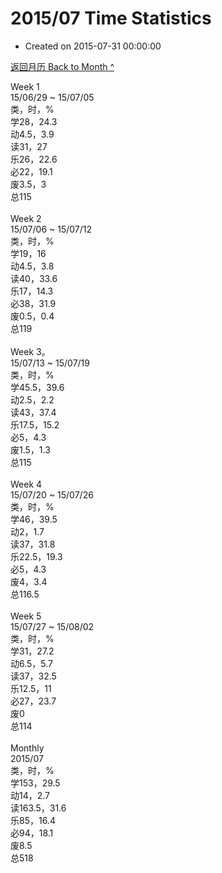 # 2015/07 Time Statistics

- Created on 2015-07-31 00:00:00

[返回月历 Back to Month ^](/lifelogs/2015/07/index.md)
<br/><div>Week 1</div><div>15/06/29 ~ 15/07/05</div><div>类，时，%</div><div>学28，24.3</div><div>动4.5，3.9</div><div>读31，27</div><div>乐26，22.6</div><div>必22，19.1</div><div>废3.5，3<br/>总115</div><div><br/></div><div>Week 2</div><div>15/07/06 ~ 15/07/12</div><div>类，时，%</div><div>学19，16</div><div>动4.5，3.8<br/>读40，33.6</div><div>乐17，14.3</div><div>必38，31.9</div><div>废0.5，0.4<br/>总119</div><div><br/></div><div>Week 3。</div><div>15/07/13 ~ 15/07/19</div><div>类，时，%</div><div>学45.5，39.6</div><div>动2.5，2.2</div><div>读43，37.4</div><div>乐17.5，15.2</div><div>必5，4.3</div><div>废1.5，1.3<br/>总115</div><div><br/></div><div>Week 4</div><div>15/07/20 ~ 15/07/26</div><div>类，时，%</div><div>学46，39.5</div><div>动2，1.7</div><div>读37，31.8</div><div>乐22.5，19.3<br/>必5，4.3<br/>废4，3.4</div><div>总116.5</div><div><br/></div><div>Week 5</div><div>15/07/27 ~ 15/08/02</div><div>类，时，%</div><div>学31，27.2</div><div>动6.5，5.7</div><div>读37，32.5</div><div>乐12.5，11</div><div>必27，23.7</div><div>废0</div><div>总114</div><div><br/></div><div>Monthly</div><div>2015/07</div><div>类，时，%</div><div>学153，29.5</div><div>动14，2.7</div><div>读163.5，31.6</div><div>乐85，16.4<br/>必94，18.1<br/>废8.5<br/>总518</div>
